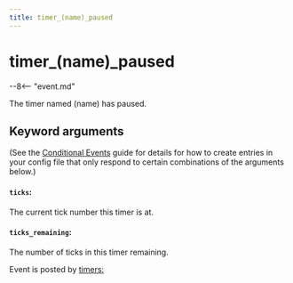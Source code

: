 ```yaml
---
title: timer_(name)_paused
---
```


# timer_(name)\_paused


--8<-- "event.md"

The timer named (name) has paused.

## Keyword arguments

(See the [Conditional Events](overview/conditional.md)
guide for details for how to create entries in your config file that
only respond to certain combinations of the arguments below.)

#### `ticks`:

The current tick number this timer is at.

#### `ticks_remaining`:

The number of ticks in this timer remaining.

Event is posted by [timers:](../config/timers.md)
